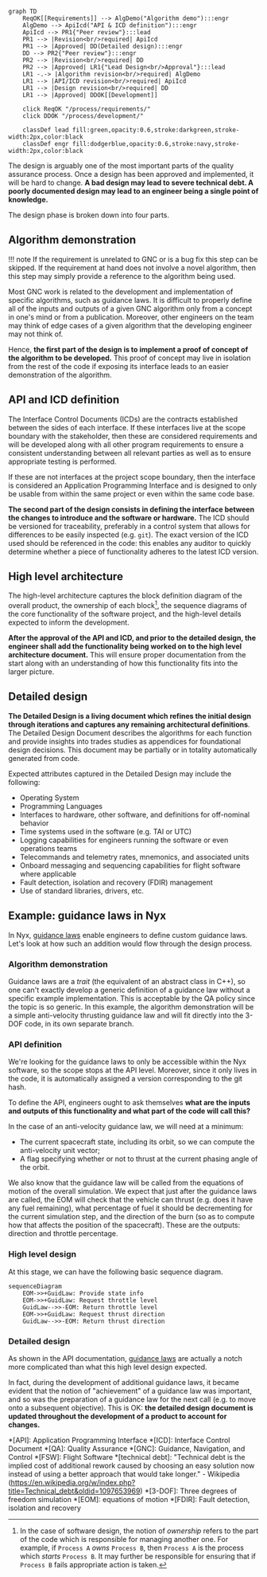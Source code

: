 ```mermaid
graph TD
    ReqOK[[Requirements]] --> AlgDemo("Algorithm demo"):::engr
    AlgDemo --> ApiIcd("API & ICD definition"):::engr
    ApiIcd --> PR1{"Peer review"}:::lead
    PR1 --> |Revision<br/>required| ApiIcd
    PR1 --> |Approved| DD(Detailed design):::engr
    DD --> PR2{"Peer review"}:::engr
    PR2 --> |Revision<br/>required| DD
    PR2 --> |Approved| LR1{"Lead Design<br/>Approval"}:::lead
    LR1 -.-> |Algorithm revision<br/>required| AlgDemo
    LR1 --> |API/ICD revision<br/>required| ApiIcd
    LR1 --> |Design revision<br/>required| DD
    LR1 --> |Approved| DDOK[[Development]]

    click ReqOK "/process/requirements/"
    click DDOK "/process/development/"

    classDef lead fill:green,opacity:0.6,stroke:darkgreen,stroke-width:2px,color:black
    classDef engr fill:dodgerblue,opacity:0.6,stroke:navy,stroke-width:2px,color:black
```

The design is arguably one of the most important parts of the quality assurance process. Once a design has been approved and implemented, it will be hard to change. **A bad design may lead to severe technical debt. A poorly documented design may lead to an engineer being a single point of knowledge.**

The design phase is broken down into four parts.

## Algorithm demonstration

!!! note
    If the requirement is unrelated to GNC or is a bug fix this step can be skipped. If the requirement at hand does not involve a novel algorithm, then this step may simply provide a reference to the algorithm being used.

Most GNC work is related to the development and implementation of specific algorithms, such as guidance laws. It is difficult to properly define all of the inputs and outputs of a given GNC algorithm only from a concept in one's mind or from a publication. Moreover, other engineers on the team may think of edge cases of a given algorithm that the developing engineer may not think of.

Hence, **the first part of the design is to implement a proof of concept of the algorithm to be developed.** This proof of concept may live in isolation from the rest of the code if exposing its interface leads to an easier demonstration of the algorithm.

## API and ICD definition
The Interface Control Documents (ICDs) are the contracts established between the sides of each interface. If these interfaces live at the scope boundary with the stakeholder, then these are considered requirements and will be developed along with all other program requirements to ensure a consistent understanding between all relevant parties as well as to ensure appropriate testing is performed.

If these are not interfaces at the project scope boundary, then the interface is considered an Application Programming Interface and is designed to only be usable from within the same project or even within the same code base.

**The second part of the design consists in defining the interface between the changes to introduce and the software or hardware.** The ICD should be versioned for traceability, preferably in a control system that allows for differences to be easily inspected (e.g. `git`). The exact version of the ICD used should be referenced in the code: this enables any auditor to quickly determine whether a piece of functionality adheres to the latest ICD version.

## High level architecture
The high-level architecture captures the block definition diagram of the overall product, the ownership of each block[^1], the sequence diagrams of the core functionality of the software project, and the high-level details expected to inform the development.

**After the approval of the API and ICD, and prior to the detailed design, the engineer shall add the functionality being worked on to the high level architecture document.** This will ensure proper documentation from the start along with an understanding of how this functionality fits into the larger picture.

## Detailed design

**The Detailed Design is a living document which refines the initial design through iterations and captures any remaining architectural definitions**. The Detailed Design Document describes the algorithms for each function and provide insights into trades studies as appendices for foundational design decisions. This document may be partially or in totality automatically generated from code.

Expected attributes captured in the Detailed Design may include the following:

+ Operating System
+ Programming Languages
+ Interfaces to hardware, other software, and definitions for off-nominal behavior
+ Time systems used in the software (e.g. TAI or UTC)
+ Logging capabilities for engineers running the software or even operations teams
+ Telecommands and telemetry rates, mnemonics, and associated units
+ Onboard messaging and sequencing capabilities for flight software where applicable
+ Fault detection, isolation and recovery (FDIR) management
+ Use of standard libraries, drivers, etc.

## Example: guidance laws in Nyx
In Nyx, [guidance laws](https://docs.rs/nyx-space/latest/nyx_space/dynamics/guidance/trait.GuidanceLaw.html) enable engineers to define custom guidance laws. Let's look at how such an addition would flow through the design process.

### Algorithm demonstration
Guidance laws are a _trait_ (the equivalent of an abstract class in C++), so one can't exactly develop a generic definition of a guidance law without a specific example implementation. This is acceptable by the QA policy since the topic is so generic. In this example, the algorithm demonstration will be a simple anti-velocity thrusting guidance law and will fit directly into the 3-DOF code, in its own separate branch.

### API definition
We're looking for the guidance laws to only be accessible within the Nyx software, so the scope stops at the API level. Moreover, since it only lives in the code, it is automatically assigned a version corresponding to the git hash.

To define the API, engineers ought to ask themselves **what are the inputs and outputs of this functionality and what part of the code will call this?**

In the case of an anti-velocity guidance law, we will need at a minimum:

+ The current spacecraft state, including its orbit, so we can compute the anti-velocity unit vector;
+ A flag specifying whether or not to thrust at the current phasing angle of the orbit.

We also know that the guidance law will be called from the equations of motion of the overall simulation. We expect that just after the guidance laws are called, the EOM will check that the vehicle can thrust (e.g. does it have any fuel remaining), what percentage of fuel it should be decrementing for the current simulation step, and the direction of the burn (so as to compute how that affects the position of the spacecraft). These are the outputs: direction and throttle percentage.

### High level design

At this stage, we can have the following basic sequence diagram.

```mermaid
sequenceDiagram
    EOM->>+GuidLaw: Provide state info
    EOM->>+GuidLaw: Request throttle level
    GuidLaw-->>-EOM: Return throttle level
    EOM->>+GuidLaw: Request thrust direction
    GuidLaw-->>-EOM: Return thrust direction
```

### Detailed design

As shown in the API documentation, [guidance laws](https://docs.rs/nyx-space/latest/nyx_space/dynamics/guidance/trait.GuidanceLaw.html) are actually a notch more complicated than what this high level design expected.

In fact, during the development of additional guidance laws, it became evident that the notion of "achievement" of a guidance law was important, and so was the preparation of a guidance law for the next call (e.g. to move onto a subsequent objective). This is OK: **the detailed design document is updated throughout the development of a product to account for changes.**


[^1]: In the case of software design, the notion of _ownership_ refers to the part of the code which is responsible for managing another one. For example, if `Process A` _owns_ `Process B`, then `Process A` is the process which _starts_ `Process B`. It may further be responsible for ensuring that if `Process B` fails appropriate action is taken.

*[API]: Application Programming Interface
*[ICD]: Interface Control Document
*[QA]: Quality Assurance
*[GNC]: Guidance, Navigation, and Control
*[FSW]: Flight Software
*[technical debt]: "Technical debt is the implied cost of additional rework caused by choosing an easy solution now instead of using a better approach that would take longer." - Wikipedia (https://en.wikipedia.org/w/index.php?title=Technical_debt&oldid=1097653969)
*[3-DOF]: Three degrees of freedom simulation
*[EOM]: equations of motion
*[FDIR]: Fault detection, isolation and recovery